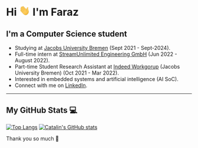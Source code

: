 # Hi <img src="https://raw.githubusercontent.com/ABSphreak/ABSphreak/master/gifs/Hi.gif" width="30px"> I'm Faraz

## I'm a Computer Science student

- Studying at [Jacobs University Bremen][1] (Sept 2021 - Sept-2024).
- Full-time intern at [StreamUnlimited Engineering GmbH][2] (Jun 2022 - August 2022).
- Part-time Student Research Assistant at [Indeed Workgorup][3] (Jacobs University Bremen) (Oct 2021 - Mar 2022).
- Interested in embedded systems and artificial intelligence (AI SoC).
- Connect with me on [LinkedIn](https://www.linkedin.com/in/faraz7321/).

---

## My GitHub Stats 💻

[![Top Langs](https://github-readme-stats.vercel.app/api/top-langs/?username=faraz7321&layout=compact&theme=dracula)](https://github.com/anuraghazra/github-readme-stats)
[![Catalin's GitHub stats](https://github-readme-stats.vercel.app/api?username=faraz7321&theme=dracula)](https://github.com/anuraghazra/github-readme-stats)

Thank you so much 🙏

[1]: https://www.jacobs-university.de/ "Jacobs University Bremen" 

[2]: https://www.streamunlimited.com/ "StreamUnlimited Engineering GmbH"

[3]: http://indeed.user.jacobs-university.de/ "Indeed Workgroup"
